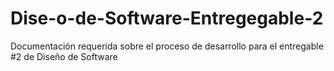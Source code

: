 # Dise-o-de-Software-Entregegable-2
Documentación requerida sobre el proceso de desarrollo para el entregable #2 de Diseño de Software
